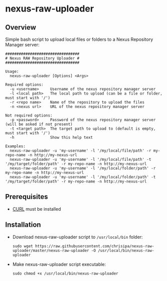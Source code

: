# nexus-raw-uploader

Overview
--------
Simple bash script to upload local files or folders to a Nexus Repository Manager server:
   ```
   #################################
   # Nexus RAW Repository Uploader #
   #################################
   
   Usage:
     nexus-raw-uploader [Options] <Args>
   
   Required options:
     -u <username>     Username of the nexus repository manager server
     -l <local path>   The local path to upload (can be a file or folder, must start with '/')
     -r <repo name>    Name of the repository to upload the files
     -n <nexus url>    URL of the nexus repository manager server
   
   Not required options:
     -p <password>     Password of the nexus repository manager server (will be asked if not present)
     -t <target path>  The target path to upload to (default is empty, must start with '/')
     -h                Show this help text
   
   Examples:
     nexus-raw-uploader -u 'my-username' -l '/my/local/file/path' -r my-repo-name -n http://my-nexus-url
     nexus-raw-uploader -u 'my-username' -l '/my/local/file/path' -t '/my/target/folder/path' -r my-repo-name -n http://my-nexus-url
     nexus-raw-uploader -u 'my-username' -l '/my/local/folder/path' -r my-repo-name -n http://my-nexus-url
     nexus-raw-uploader -u 'my-username' -l '/my/local/folder/path' -t '/my/target/folder/path' -r my-repo-name -n http://my-nexus-url
   ```

Prerequisites
-------------
* [CURL](https://curl.haxx.se/) must be installed

Installation
------------
* Download nexus-raw-uploader script to `/usr/local/bin` folder:

   ```
   sudo wget https://raw.githubusercontent.com/chrisipa/nexus-raw-uploader/master/nexus-raw-uploader -O /usr/local/bin/nexus-raw-uploader
   ```
   
* Make nexus-raw-uploader script executable:   

   ```
   sudo chmod +x /usr/local/bin/nexus-raw-uploader
   ```
